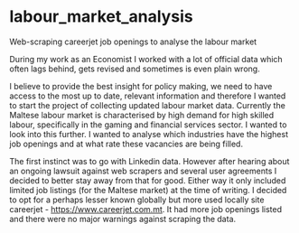 # labour_market_analysis
Web-scraping careerjet job openings to analyse the labour market

During my work as an Economist I worked with a lot of official data which often lags behind, gets revised and sometimes is even plain wrong. 

I believe to provide the best insight for policy making, we need to have access to the most up to date, relevant information and therefore I wanted to start the project of collecting updated labour market data. Currently the Maltese labour market is characterised by high demand for high skilled labour, specifically in the gaming and financial services sector. I wanted to look into this further. I wanted to analyse which industries have the highest job openings and at what rate these vacancies are being filled. 

The first instinct was to go with Linkedin data. However after hearing about an ongoing lawsuit against web scrapers and several user agreements I decided to better stay away from that for good. Either way it only included limited job listings (for the Maltese market) at the time of writing. I decided to opt for a perhaps lesser known globally but more used locally site careerjet - https://www.careerjet.com.mt. It had more job openings listed and there were no major warnings against scraping the data. 


